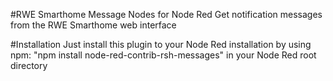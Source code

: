 #RWE Smarthome Message Nodes for Node Red
Get notification messages from the RWE Smarthome web interface

#Installation
Just install this plugin to your Node Red installation by using npm: "npm install node-red-contrib-rsh-messages" in your Node Red root directory
